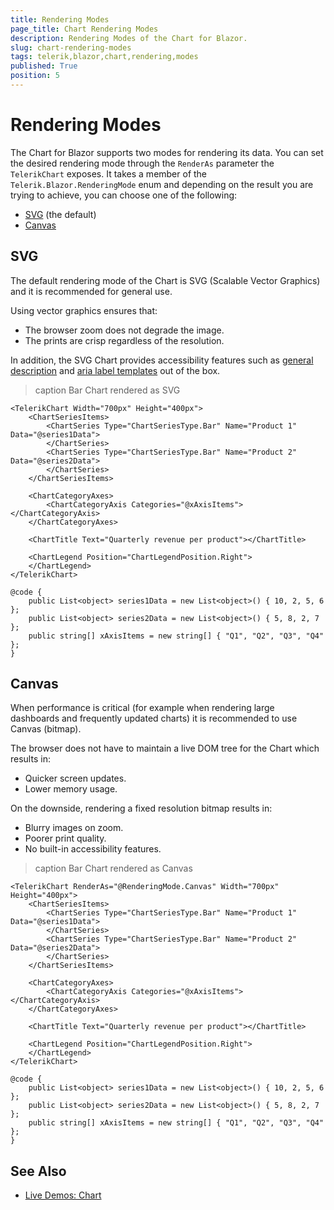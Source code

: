 ```yaml
---
title: Rendering Modes
page_title: Chart Rendering Modes
description: Rendering Modes of the Chart for Blazor.
slug: chart-rendering-modes
tags: telerik,blazor,chart,rendering,modes
published: True
position: 5
---
```


# Rendering Modes

The Chart for Blazor supports two modes for rendering its data. You can set the desired rendering mode through the `RenderAs` parameter the `TelerikChart` exposes. It takes a member of the `Telerik.Blazor.RenderingMode` enum and depending on the result you are trying to achieve, you can choose one of the following:

* [SVG](#svg) (the default)
* [Canvas](#canvas)


## SVG

The default rendering mode of the Chart is SVG (Scalable Vector Graphics) and it is recommended for general use.

Using vector graphics ensures that:

* The browser zoom does not degrade the image.
* The prints are crisp regardless of the resolution.

In addition, the SVG Chart provides accessibility features such as [general description](slug://components/chart/overview#title-and-subtitle) and [aria label templates](slug://components/chart/label-template-format#series-label-aria-template) out of the box.

>caption Bar Chart rendered as SVG

````RAZOR
<TelerikChart Width="700px" Height="400px">
    <ChartSeriesItems>
        <ChartSeries Type="ChartSeriesType.Bar" Name="Product 1" Data="@series1Data">
        </ChartSeries>
        <ChartSeries Type="ChartSeriesType.Bar" Name="Product 2" Data="@series2Data">
        </ChartSeries>
    </ChartSeriesItems>

    <ChartCategoryAxes>
        <ChartCategoryAxis Categories="@xAxisItems"></ChartCategoryAxis>
    </ChartCategoryAxes>

    <ChartTitle Text="Quarterly revenue per product"></ChartTitle>

    <ChartLegend Position="ChartLegendPosition.Right">
    </ChartLegend>
</TelerikChart>

@code {
    public List<object> series1Data = new List<object>() { 10, 2, 5, 6 };
    public List<object> series2Data = new List<object>() { 5, 8, 2, 7 };
    public string[] xAxisItems = new string[] { "Q1", "Q2", "Q3", "Q4" };
}
````

## Canvas

When performance is critical (for example when rendering large dashboards and frequently updated charts) it is recommended to use Canvas (bitmap).

The browser does not have to maintain a live DOM tree for the Chart which results in:

* Quicker screen updates.
* Lower memory usage.

On the downside, rendering a fixed resolution bitmap results in:

* Blurry images on zoom.
* Poorer print quality.
* No built-in accessibility features.

>caption Bar Chart rendered as Canvas

````RAZOR
<TelerikChart RenderAs="@RenderingMode.Canvas" Width="700px" Height="400px">
    <ChartSeriesItems>
        <ChartSeries Type="ChartSeriesType.Bar" Name="Product 1" Data="@series1Data">
        </ChartSeries>
        <ChartSeries Type="ChartSeriesType.Bar" Name="Product 2" Data="@series2Data">
        </ChartSeries>
    </ChartSeriesItems>

    <ChartCategoryAxes>
        <ChartCategoryAxis Categories="@xAxisItems"></ChartCategoryAxis>
    </ChartCategoryAxes>

    <ChartTitle Text="Quarterly revenue per product"></ChartTitle>

    <ChartLegend Position="ChartLegendPosition.Right">
    </ChartLegend>
</TelerikChart>

@code {
    public List<object> series1Data = new List<object>() { 10, 2, 5, 6 };
    public List<object> series2Data = new List<object>() { 5, 8, 2, 7 };
    public string[] xAxisItems = new string[] { "Q1", "Q2", "Q3", "Q4" };
}
````


## See Also

  * [Live Demos: Chart](https://demos.telerik.com/blazor-ui/chart/overview)